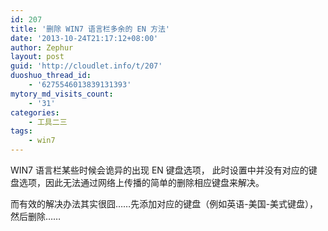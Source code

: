 ```yaml
---
id: 207
title: '删除 WIN7 语言栏多余的 EN 方法'
date: '2013-10-24T21:17:12+08:00'
author: Zephur
layout: post
guid: 'http://cloudlet.info/t/207'
duoshuo_thread_id:
    - '6275546013839131393'
mytory_md_visits_count:
    - '31'
categories:
    - 工具二三
tags:
    - win7
---
```


WIN7 语言栏某些时候会诡异的出现 EN 键盘选项， 此时设置中并没有对应的键盘选项，因此无法通过网络上传播的简单的删除相应键盘来解决。

而有效的解决办法其实很囧……先添加对应的键盘（例如英语-美国-美式键盘），然后删除……